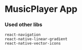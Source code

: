 # MusicPlayer App

### Used other libs
```
react-navigation
react-native-linear-gradient
react-native-vector-icons
```